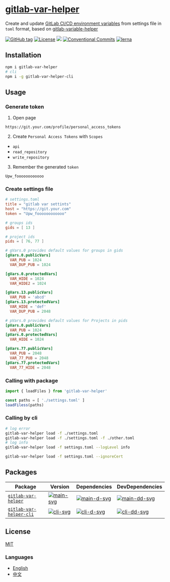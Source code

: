 # [gitlab-var-helper](https://waitingsong.github.io/gitlab-var-helper/)

Create and update [GitLab CI/CD environment variables] from settings file in `toml` format,
based on [gitlab-variable-helper]


[![GitHub tag](https://img.shields.io/github/tag/waitingsong/gitlab-var-helper.svg)]()
[![License](https://img.shields.io/badge/license-MIT-blue.svg)](https://opensource.org/licenses/MIT)
![](https://img.shields.io/badge/lang-TypeScript-blue.svg)
[![Conventional Commits](https://img.shields.io/badge/Conventional%20Commits-1.0.0-yellow.svg)](https://conventionalcommits.org)
[![lerna](https://img.shields.io/badge/maintained%20with-lerna-cc00ff.svg)](https://lernajs.io/)


## Installation

```sh
npm i gitlab-var-helper
# cli
npm i -g gitlab-var-helper-cli
```


## Usage

### Generate token

1. Open page
  ```
  https://git.your.com/profile/personal_access_tokens
  ```
2. Create `Personal Access Tokens` with `Scopes`
  - `api` 
  - `read_repository`
  - `write_repository`
3. Remember the generated `token`
  ```
  Upw_foooooooooooo
  ```


### Create settings file

```toml
# settings.toml
title = "gitlab var settints"
host = "https://git.your.com"
token = "Upw_foooooooooooo"

# groups ids
gids = [ 13 ]

# project ids
pids = [ 76, 77 ]

# gVars.0 provides default values for groups in gids 
[gVars.0.publicVars]
  VAR_PUB = 1024
  VAR_DUP_PUB = 1024

[gVars.0.protectedVars]
  VAR_HIDE = 1024
  VAR_HIDE2 = 1024

[gVars.13.publicVars]
  VAR_PUB = 'abcd'
[gVars.13.protectedVars]
  VAR_HIDE = 'def'
  VAR_DUP_PUB = 2048

# pVars.0 provides default values for Projects in pids
[pVars.0.publicVars]
  VAR_PUB = 1024
[pVars.0.protectedVars]
  VAR_HIDE = 1024

[pVars.77.publicVars]
  VAR_PUB = 2048
  VAR_77_PUB = 2048
[pVars.77.protectedVars]
  VAR_77_HIDE = 2048

```

### Calling with package

```ts
import { loadFiles } from 'gitlab-var-helper'

const paths = [ './settings.toml' ]
loadFiless(paths)
```

### Calling by cli

```sh
# log error
gitlab-var-helper load -f ./settings.toml
gitlab-var-helper load -f ./settings.toml -f ./other.toml
# log info
gitlab-var-helper load -f settings.toml --logLevel info

gitlab-var-helper load -f settings.toml --ignoreCert
```


## Packages

| Package                   | Version                | Dependencies                 | DevDependencies                |
| ------------------------- | ---------------------- | ---------------------------- | ------------------------------ |
| [`gitlab-var-helper`]     | [![main-svg]][main-ch] | [![main-d-svg]][main-d-link] | [![main-dd-svg]][main-dd-link] |
| [`gitlab-var-helper-cli`] | [![cli-svg]][cli-ch]   | [![cli-d-svg]][cli-d-link]   | [![cli-dd-svg]][cli-dd-link]   |


## License
[MIT](LICENSE)


### Languages
- [English](README.md)
- [中文](README.zh-CN.md)


[`gitlab-var-helper`]: https://github.com/waitingsong/gitlab-var-helper/tree/master/packages/gitlab-var-helper
[main-svg]: https://img.shields.io/npm/v/gitlab-var-helper.svg?maxAge=86400
[main-ch]: https://github.com/waitingsong/gitlab-var-helper/tree/master/packages/gitlab-var-helper/CHANGELOG.md
[main-d-svg]: https://david-dm.org/waitingsong/gitlab-var-helper.svg?path=packages/gitlab-var-helper
[main-d-link]: https://david-dm.org/waitingsong/gitlab-var-helper.svg?path=packages/gitlab-var-helper
[main-dd-svg]: https://david-dm.org/waitingsong/gitlab-var-helper/dev-status.svg?path=packages/gitlab-var-helper
[main-dd-link]: https://david-dm.org/waitingsong/gitlab-var-helper?path=packages/gitlab-var-helper#info=devDependencies


[`gitlab-var-helper-cli`]: https://github.com/waitingsong/gitlab-var-helper/tree/master/packages/gitlab-var-helper-cli
[cli-svg]: https://img.shields.io/npm/v/gitlab-var-helper-cli.svg?maxAge=86400
[cli-ch]: https://github.com/waitingsong/gitlab-var-helper/tree/master/packages/gitlab-var-helper-cli/CHANGELOG.md
[cli-d-svg]: https://david-dm.org/waitingsong/gitlab-var-helper.svg?path=packages/gitlab-var-helper-cli
[cli-d-link]: https://david-dm.org/waitingsong/gitlab-var-helper.svg?path=packages/gitlab-var-helper-cli
[cli-dd-svg]: https://david-dm.org/waitingsong/gitlab-var-helper/dev-status.svg?path=packages/gitlab-var-helper-cli
[cli-dd-link]: https://david-dm.org/waitingsong/gitlab-var-helper?path=packages/gitlab-var-helper-cli#info=devDependencies


[GitLab CI/CD environment variables]: https://docs.gitlab.com/ee/ci/variables/README.html#gitlab-cicd-environment-variables
[gitlab-variable-helper]: https://github.com/soulteary/gitlab-variable-helper

